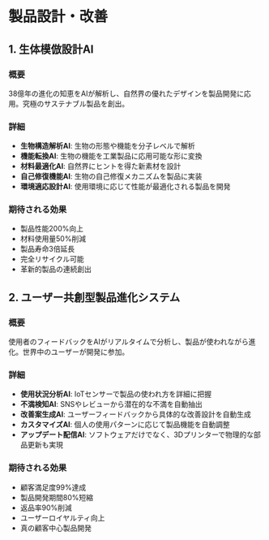 # 製品設計・改善

## 1. 生体模倣設計AI

### 概要
38億年の進化の知恵をAIが解析し、自然界の優れたデザインを製品開発に応用。究極のサステナブル製品を創出。

### 詳細
- **生物構造解析AI**: 生物の形態や機能を分子レベルで解析
- **機能転換AI**: 生物の機能を工業製品に応用可能な形に変換
- **材料最適化AI**: 自然界にヒントを得た新素材を設計
- **自己修復機能AI**: 生物の自己修復メカニズムを製品に実装
- **環境適応設計AI**: 使用環境に応じて性能が最適化される製品を開発

### 期待される効果
- 製品性能200%向上
- 材料使用量50%削減
- 製品寿命3倍延長
- 完全リサイクル可能
- 革新的製品の連続創出

## 2. ユーザー共創型製品進化システム

### 概要
使用者のフィードバックをAIがリアルタイムで分析し、製品が使われながら進化。世界中のユーザーが開発に参加。

### 詳細
- **使用状況分析AI**: IoTセンサーで製品の使われ方を詳細に把握
- **不満検知AI**: SNSやレビューから潜在的な不満を自動抽出
- **改善案生成AI**: ユーザーフィードバックから具体的な改善設計を自動生成
- **カスタマイズAI**: 個人の使用パターンに応じて製品機能を自動調整
- **アップデート配信AI**: ソフトウェアだけでなく、3Dプリンターで物理的な部品更新も実現

### 期待される効果
- 顧客満足度99%達成
- 製品開発期間80%短縮
- 返品率90%削減
- ユーザーロイヤルティ向上
- 真の顧客中心製品開発